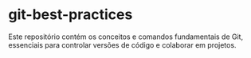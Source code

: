 # git-best-practices
Este repositório contém os conceitos e comandos fundamentais de Git, essenciais para controlar versões de código e colaborar em projetos.
